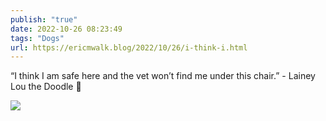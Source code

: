 ```yaml
---
publish: "true"
date: 2022-10-26 08:23:49
tags: "Dogs"
url: https://ericmwalk.blog/2022/10/26/i-think-i.html
---
```


“I think I am safe here and the vet won’t find me under this chair.” - Lainey Lou the Doodle 🐶



![](https://ericmwalk.blog/uploads/2022/c0bfb34566.jpg)